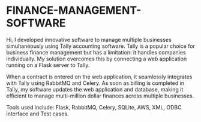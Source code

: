 # FINANCE-MANAGEMENT-SOFTWARE

Hi, I developed innovative software to manage multiple businesses simultaneously using Tally accounting software. Tally is a popular choice for business finance management but has a limitation: it handles companies individually. My solution overcomes this by connecting a web application running on a Flask server to Tally.

When a contract is entered on the web application, it seamlessly integrates with Tally using RabbitMQ and Celery. As soon as billing is completed in Tally, my software updates the web application and database, making it efficient to manage multi-million dollar finances across multiple businesses.

Tools used include: Flask, RabbitMQ, Celery, SQLite, AWS, XML, ODBC interface and Test cases.
